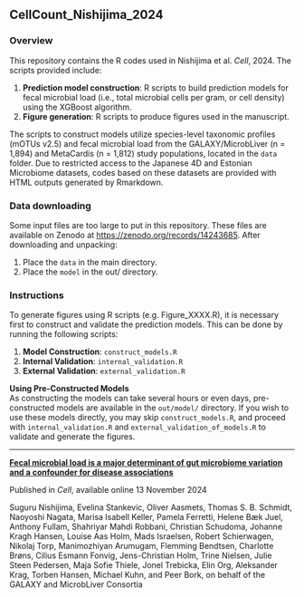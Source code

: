 ## CellCount_Nishijima_2024

### Overview
This repository contains the R codes used in Nishijima et al. _Cell_, 2024. The scripts provided include:

1. **Prediction model construction**: R scripts to build prediction models for fecal microbial load (i.e., total microbial cells per gram, or cell density) using the XGBoost algorithm.
2. **Figure generation**: R scripts to produce figures used in the manuscript.

The scripts to construct models utilize species-level taxonomic profiles (mOTUs v2.5) and fecal microbial load from the GALAXY/MicrobLiver (n = 1,894) and MetaCardis (n = 1,812) study populations, located in the `data` folder. Due to restricted access to the Japanese 4D and Estonian Microbiome datasets, codes based on these datasets are provided with HTML outputs generated by Rmarkdown.

### Data downloading
Some input files are too large to put in this repository. These files are available on Zenodo at https://zenodo.org/records/14243685.
After downloading and unpacking:

1. Place the `data` in the main directory.
2. Place the `model` in the out/ directory.

### Instructions
To generate figures using R scripts (e.g. Figure_XXXX.R), it is necessary first to construct and validate the prediction models. This can be done by running the following scripts:

1. **Model Construction**: `construct_models.R`
2. **Internal Validation**: `internal_validation.R`
3. **External Validation**: `external_validation.R`
   
**Using Pre-Constructed Models**  
As constructing the models can take several hours or even days, pre-constructed models are available in the `out/model/` directory. If you wish to use these models directly, you may skip `construct_models.R`, and proceed with `internal_validation.R` and `external_validation_of_models.R` to validate and generate the figures.

-----------------------

[**Fecal microbial load is a major determinant of gut microbiome variation and a confounder for disease associations**](https://www.sciencedirect.com/science/article/pii/S0092867424012042)  

Published in _Cell_, available online 13 November 2024  

Suguru Nishijima, Evelina Stankevic, Oliver Aasmets, Thomas S. B. Schmidt, Naoyoshi Nagata, Marisa Isabell Keller, Pamela Ferretti, Helene Bæk Juel, Anthony Fullam, Shahriyar Mahdi Robbani, Christian Schudoma, Johanne Kragh Hansen, Louise Aas Holm, Mads Israelsen, Robert Schierwagen, Nikolaj Torp, Manimozhiyan Arumugam, Flemming Bendtsen, Charlotte Brøns, Cilius Esmann Fonvig, Jens-Christian Holm, Trine Nielsen, Julie Steen Pedersen, Maja Sofie Thiele, Jonel Trebicka, Elin Org, Aleksander Krag, Torben Hansen, Michael Kuhn, and Peer Bork, on behalf of the GALAXY and MicrobLiver Consortia
